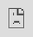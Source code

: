 ```yaml
---
new: false
footer: true
header: true
updated: false
layout: templates/new/help/post-new.html
title: How to Add a Feature to the Quick Actions
description:
  Explore our user-friendly guide on adding a feature to the Quick Actions in Helperbird. This
  detailed tutorial provides step-by-step instructions to efficiently customize your browsing
  experience, allowing you to swiftly access and manage your favorite Helperbird features right from
  the Quick Actions panel. Ideal for both new and seasoned users, our guide simplifies enhancing
  your productivity with Helperbird.
keywords:
  Dyslexia software, Reading Mode for Google Chrome, Voice typing for chrome, Text to speech for
  chrome, text reader, Immersive Reader, dyslexia fonts, accessibility software, dyslexia software,
  Helperbird for Edge, Helperbird for Firefox, Helperbird for Chrome, Opendyslexic for Chrome,
  OpenDyslexic
youtubeId: vwT8SAJfU3E
cardTitle: Customize Quick Actions
featureDescription:
  Explore our user-friendly guide on adding a feature to the Quick Actions in Helperbird.
headerTags:
  [
    { tag: 'open-helperbird', title: 'Open Helperbird' },
    { tag: 'add-your-favorite-features', title: 'Add Your Favorite Features' },
    { tag: 'remove-features-you-dont-need', title: "Remove Features You Don't Need" }
  ]
tags:
  - introduction
  - helpguides
  - introductionHelpGuides
url: help/how-to-favorite-a-feature-in-helperbird/
permalink: help/how-to-favorite-a-feature-in-helperbird/
date: 2020-01-04
---
```


Quick Actions puts your most-used Helperbird features right at your fingertips. Instead of searching through menus, you can access everything you need in one spot. 

Here's how to customize it.

---

## Step 1: Open Helperbird

Click the Helperbird icon in the top right corner of your browser. The Helperbird menu will open, showing your current Quick Actions at the top with icon boxes.



---

## Step 2: Add Your Favorite Features

Look for the **plus sign (+)** near the top of Helperbird within the icon boxes and click it. 

A list of all available features will appear. Browse through and click the **heart icon** next to any feature you want to add to Quick Actions. 

The feature will instantly appear in your Quick Actions area.



---

## Step 3: Remove Features You Don't Need

If you want to remove a feature from Quick Actions, click the **plus sign (+)** again. 

Find the feature you want to remove in the list and click the **heart icon** to deselect it. The feature will disappear from your Quick Actions area right away.


**Tip:** Add the features you use every single day to Quick Actions. This saves you time and makes Helperbird feel like it was built just for you!

---

## Video Tutorial

{% if youtubeId %}
<div class="aspect-w-16 aspect-h-9 mt-12 mb-12">
<iframe
  style="position: absolute; top: 0; left: 0; width: 100%; height: 100%"
  src="https://www.youtube-nocookie.com/embed/{{youtubeId}}"
  title="YouTube video player"
  frameborder="0"
  allow="accelerometer; autoplay; clipboard-write; encrypted-media; gyroscope; picture-in-picture; web-share"
  allowfullscreen
></iframe>
</div>
{% else %}
Coming soon
{% endif %}

---

## Need Additional Help?

If you run into any issues while customizing your Quick Actions, reach out to our [Helperbird support team](/support/) and we'll help you out!